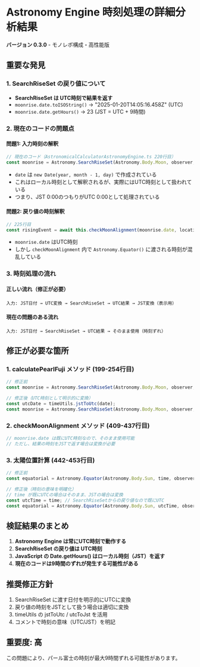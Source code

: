 # Astronomy Engine 時刻処理の詳細分析結果

**バージョン 0.3.0** - モノレポ構成・高性能版

## 重要な発見

### 1. SearchRiseSet の戻り値について
- **SearchRiseSet は UTC時刻で結果を返す**
- `moonrise.date.toISOString()` → "2025-01-20T14:05:16.458Z" (UTC)
- `moonrise.date.getHours()` → 23 (JST = UTC + 9時間)

### 2. 現在のコードの問題点

#### 問題1: 入力時刻の解釈
```typescript
// 現在のコード（AstronomicalCalculatorAstronomyEngine.ts 220行目）
const moonrise = Astronomy.SearchRiseSet(Astronomy.Body.Moon, observer, 1, date, 1);
```

- `date` は `new Date(year, month - 1, day)` で作成されている
- これはローカル時刻として解釈されるが、実際にはUTC時刻として扱われている
- つまり、JST 0:00のつもりがUTC 0:00として処理されている

#### 問題2: 戻り値の時刻解釈
```typescript
// 225行目
const risingEvent = await this.checkMoonAlignment(moonrise.date, location, fujiAzimuth, fujiElevation, 'rising');
```

- `moonrise.date` はUTC時刻
- しかし `checkMoonAlignment` 内で `Astronomy.Equator()` に渡される時刻が混乱している

### 3. 時刻処理の流れ

#### 正しい流れ（修正が必要）
```
入力: JST日付 → UTC変換 → SearchRiseSet → UTC結果 → JST変換（表示用）
```

#### 現在の問題のある流れ
```
入力: JST日付 → SearchRiseSet → UTC結果 → そのまま使用（時刻ずれ）
```

## 修正が必要な箇所

### 1. calculatePearlFuji メソッド (199-254行目)
```typescript
// 修正前
const moonrise = Astronomy.SearchRiseSet(Astronomy.Body.Moon, observer, 1, date, 1);

// 修正後（UTC時刻として明示的に変換）
const utcDate = timeUtils.jstToUtc(date);
const moonrise = Astronomy.SearchRiseSet(Astronomy.Body.Moon, observer, 1, utcDate, 1);
```

### 2. checkMoonAlignment メソッド (409-437行目)
```typescript
// moonrise.date は既にUTC時刻なので、そのまま使用可能
// ただし、結果の時刻をJSTで返す場合は変換が必要
```

### 3. 太陽位置計算 (442-453行目)
```typescript
// 修正前
const equatorial = Astronomy.Equator(Astronomy.Body.Sun, time, observer, true, true);

// 修正後（時刻の意味を明確化）
// time が既にUTCの場合はそのまま、JSTの場合は変換
const utcTime = time; // SearchRiseSetからの戻り値なので既にUTC
const equatorial = Astronomy.Equator(Astronomy.Body.Sun, utcTime, observer, true, true);
```

## 検証結果のまとめ

1. **Astronomy Engine は常にUTC時刻で動作する**
2. **SearchRiseSet の戻り値は UTC時刻**
3. **JavaScript の Date.getHours() はローカル時刻（JST）を返す**
4. **現在のコードは9時間のずれが発生する可能性がある**

## 推奨修正方針

1. SearchRiseSet に渡す日付を明示的にUTCに変換
2. 戻り値の時刻をJSTとして扱う場合は適切に変換
3. timeUtils の jstToUtc / utcToJst を活用
4. コメントで時刻の意味（UTC/JST）を明記

## 重要度: 高
この問題により、パール富士の時刻が最大9時間ずれる可能性があります。